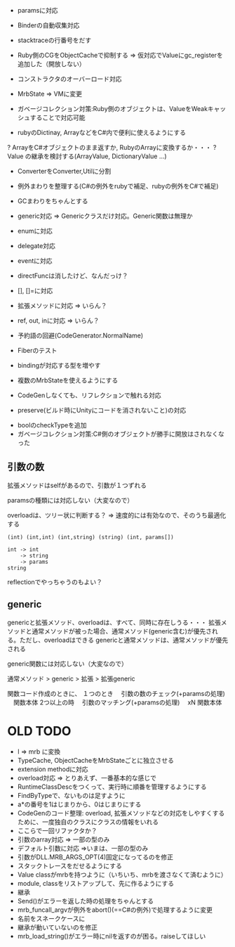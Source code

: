 * paramsに対応
* Binderの自動収集対応
* stacktraceの行番号をだす
* Ruby側のCGをObjectCacheで抑制する => 仮対応でValueにgc_registerを追加した（開放しない）
* コンストラクタのオーバーロード対応
* MrbState => VMに変更

* ガベージコレクション対策:Ruby側のオブジェクトは、ValueをWeakキャッシュすることで対応可能
* rubyのDictinay, ArrayなどをC#内で便利に使えるようにする

? ArrayをC#オブジェクトのまま返すか, RubyのArrayに変換するか・・・
? Value の継承を検討する(ArrayValue, DictionaryValue ...)

* ConverterをConverter,Utilに分割

* 例外まわりを整理する(C#の例外をrubyで補足、rubyの例外をC#で補足)
* GCまわりをちゃんとする
* generic対応 => Genericクラスだけ対応。Generic関数は無理か

* enumに対応
* delegate対応
* eventに対応
* directFuncは消したけど、なんだっけ？
* [], []=に対応
* 拡張メソッドに対応 => いらん？
* ref, out, inに対応 => いらん？
* 予約語の回避(CodeGenerator.NormalName)
* Fiberのテスト
* bindingが対応する型を増やす
* 複数のMrbStateを使えるようにする
* CodeGenしなくても、リフレクションで触れる対応
* preserve(ビルド時にUnityにコードを消されないこと)の対応

- boolのcheckTypeを追加
- ガベージコレクション対策:C#側のオブジェクトが勝手に開放はされなくなった
 
## 引数の数

拡張メソッドはselfがあるので、引数が１つずれる

paramsの種類には対応しない（大変なので）

overloadは、ツリー状に判断する？ => 速度的には有効なので、そのうち最適化する

```
(int) (int,int) (int,string) (string) (int, params[])

int -> int
    -> string
    -> params
string
```

reflectionでやっちゃうのもよい？

## generic

genericと拡張メソッド、overloadは、すべて、同時に存在しうる・・・
拡張メソッドと通常メソッドが被った場合、通常メソッド(generic含む)が優先される。ただし、overloadはできる
genericと通常メソッドは、通常メソッドが優先される

generic関数には対応しない（大変なので）

通常メソッド > generic > 拡張 > 拡張generic

関数コード作成のときに、
１つのとき
　引数の数のチェック(+paramsの処理)
　関数本体
2つ以上の時
　引数のマッチング(+paramsの処理)
　xN
    関数本体


# OLD TODO

- l => mrb に変換
- TypeCache, ObjectCacheをMrbStateごとに独立させる
- extension methodに対応
- overload対応 => とりあえず、一番基本的な感じで
- RuntimeClassDescをつくって、実行時に順番を管理するようにする
- FindByTypeで、ないものは足すように
- a*の番号を1はじまりから、0はじまりにする
- CodeGenのコード整理: overload, 拡張メソッドなどの対応をしやすくするために、一度独自のクラスにクラスの情報をいれる
- ここらで一回リファクタか？
- 引数のarray対応 => 一部の型のみ
- デフォルト引数に対応 =>いまは、一部の型のみ
- 引数がDLL.MRB_ARGS_OPT(4)固定になってるのを修正
- スタックトレースをだせるようにする
- Value classがmrbを持つように（いちいち、mrbを渡さなくて済むように）
- module, classをリストアップして、先に作るようにする
- 継承
- Send()がエラーを返した時の処理をちゃんとする
- mrb_funcall_argvが例外をabort()(==C#の例外)で処理するように変更
- 名前をスネークケースに
- 継承が動いていないのを修正
- mrb_load_string()がエラー時にnilを返すのが困る。raiseしてほしい
